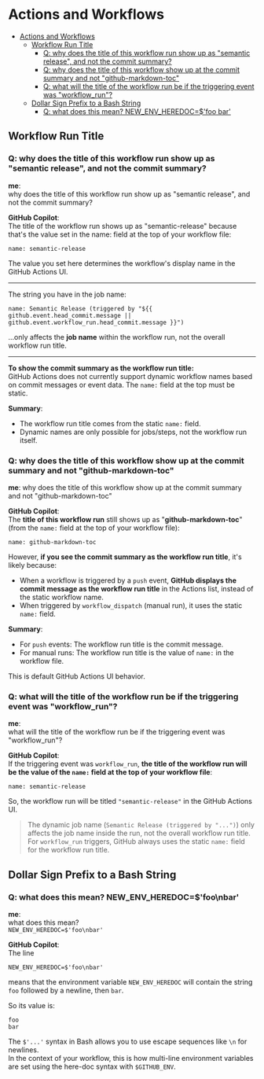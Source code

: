 
# Actions and Workflows

<!-- markdownlint-disable MD007 -->
<!--ts-->
* [Actions and Workflows](#actions-and-workflows)
   * [Workflow Run Title](#workflow-run-title)
      * [Q: why does the title of this workflow run show up as "semantic release", and not the commit summary?](#q-why-does-the-title-of-this-workflow-run-show-up-as-semantic-release-and-not-the-commit-summary)
      * [Q: why does the title of this workflow show up at the commit summary and not "github-markdown-toc"](#q-why-does-the-title-of-this-workflow-show-up-at-the-commit-summary-and-not-github-markdown-toc)
      * [Q: what will the title of the workflow run be if the triggering event was "workflow_run"?](#q-what-will-the-title-of-the-workflow-run-be-if-the-triggering-event-was-workflow_run)
   * [Dollar Sign Prefix to a Bash String](#dollar-sign-prefix-to-a-bash-string)
      * [Q: what does this mean? NEW_ENV_HEREDOC=$'foo
bar'](#q-what-does-this-mean-new_env_heredocfoonbar)
<!--te-->
<!-- markdownlint-enable MD007 -->

## Workflow Run Title

### Q: why does the title of this workflow run show up as "semantic release", and not the commit summary?

**me**:  
why does the title of this workflow run show up as "semantic release", and not the commit summary?

**GitHub Copilot**:  
The title of the workflow run shows up as "semantic-release" because that's the value set in the name: field at the top of your workflow file:

    name: semantic-release

The value you set here determines the workflow's display name in the GitHub Actions UI.

---

The string you have in the job name:

    name: Semantic Release (triggered by "${{ github.event.head_commit.message || github.event.workflow_run.head_commit.message }}")

...only affects the **job name** within the workflow run, not the overall workflow run title.

---

**To show the commit summary as the workflow run title:**  
GitHub Actions does not currently support dynamic workflow names based on commit messages or event data. The `name:` field at the top must be static.

**Summary**:

* The workflow run title comes from the static `name:` field.
* Dynamic names are only possible for jobs/steps, not the workflow run itself.

### Q: why does the title of this workflow show up at the commit summary and not "github-markdown-toc"

**me**: why does the title of this workflow show up at the commit summary and not "github-markdown-toc"

**GitHub Copilot**:  
The **title of this workflow run** still shows up as "**github-markdown-toc**" (from the `name:` field at the top of your workflow file):

    name: github-markdown-toc

However, **if you see the commit summary as the workflow run title**, it's likely because:

* When a workflow is triggered by a `push` event, **GitHub displays the commit message as the workflow run title** in the Actions list, instead of the static workflow name.
* When triggered by `workflow_dispatch` (manual run), it uses the static `name:` field.  

**Summary**:

* For `push` events: The workflow run title is the commit message.
* For manual runs: The workflow run title is the value of `name:` in the workflow file.

This is default GitHub Actions UI behavior.

### Q: what will the title of the workflow run be if the triggering event was "workflow_run"?

**me**:  
what will the title of the workflow run be if the triggering event was "workflow_run"?

**GitHub Copilot**:  
If the triggering event was `workflow_run`, **the title of the workflow run will be the value of the `name:` field at the top of your workflow file**:

    name: semantic-release
    
So, the workflow run will be titled `"semantic-release"` in the GitHub Actions UI.

> The dynamic job name (`Semantic Release (triggered by "...")`) only affects the job name inside the run, not the overall workflow run title.  
For `workflow_run` triggers, GitHub always uses the static `name:` field for the workflow run title.

## Dollar Sign Prefix to a Bash String

### Q: what does this mean? NEW_ENV_HEREDOC=$'foo\nbar'

**me**:  
what does this mean?  
`NEW_ENV_HEREDOC=$'foo\nbar'`

**GitHub Copilot**:  
The line

    NEW_ENV_HEREDOC=$'foo\nbar'

means that the environment variable `NEW_ENV_HEREDOC` will contain the string `foo` followed by a newline, then `bar`.


So its value is:

    foo
    bar

The `$'...'` syntax in Bash allows you to use escape sequences like `\n` for newlines.  
In the context of your workflow, this is how multi-line environment variables are set using the here-doc syntax with `$GITHUB_ENV`.
